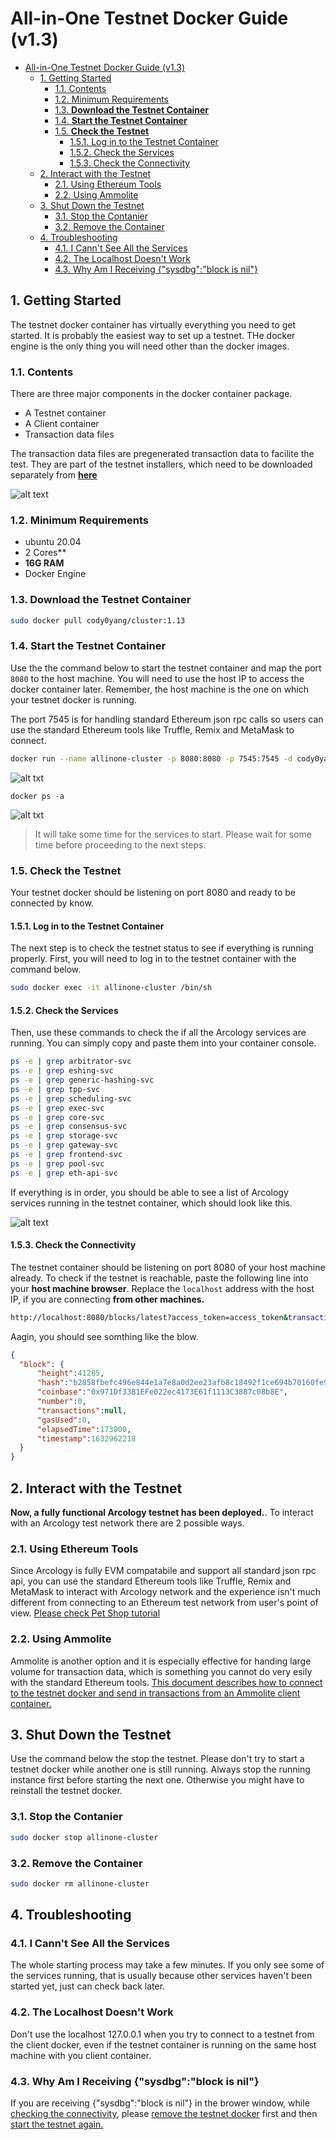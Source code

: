 # All-in-One Testnet Docker Guide (v1.3)

- [All-in-One Testnet Docker Guide (v1.3)](#all-in-one-testnet-docker-guide-v13)
  - [1. Getting Started](#1-getting-started)
    - [1.1. Contents](#11-contents)
    - [1.2. Minimum Requirements](#12-minimum-requirements)
    - [1.3. **Download the Testnet Container**](#13-download-the-testnet-container)
    - [1.4. **Start the Testnet Container**](#14-start-the-testnet-container)
    - [1.5. **Check the Testnet**](#15-check-the-testnet)
      - [1.5.1. Log in to the Testnet Container](#151-log-in-to-the-testnet-container)
      - [1.5.2. Check the Services](#152-check-the-services)
      - [1.5.3. Check the Connectivity](#153-check-the-connectivity)
  - [2. Interact with the Testnet](#2-interact-with-the-testnet)
    - [2.1. Using Ethereum Tools](#21-using-ethereum-tools)
    - [2.2. Using Ammolite](#22-using-ammolite)
  - [3. Shut Down the Testnet](#3-shut-down-the-testnet)
    - [3.1. Stop the Contanier](#31-stop-the-contanier)
    - [3.2. Remove the Container](#32-remove-the-container)
  - [4. Troubleshooting](#4-troubleshooting)
    - [4.1. I Cann't See All the Services](#41-i-cannt-see-all-the-services)
    - [4.2. The Localhost Doesn't Work](#42-the-localhost-doesnt-work)
    - [4.3. Why Am I Receiving {"sysdbg":"block is nil"}](#43-why-am-i-receiving-sysdbgblock-is-nil)

## 1. Getting Started

The testnet docker container has virtually everything you need to get started. It is probably the easiest way to set up a testnet. THe docker engine is the only thing you will need other than the docker images.

### 1.1. Contents

There are three major components in the docker container package.

- A Testnet container
- A Client container
- Transaction data files

The transaction data files are pregenerated transaction data to facilite the test. They are part of the testnet installers, which need to be downloaded separately from **[here](https://github.com/arcology-network/benchmarking/releases)**

![alt text](./img/testnet-container.svg)

### 1.2. Minimum Requirements

- ubuntu 20.04
- 2 Cores**
- **16G RAM**
- Docker Engine

### 1.3. **Download the Testnet Container**

```sh
sudo docker pull cody0yang/cluster:1.13
```

### 1.4. **Start the Testnet Container**

Use the the command below to start the testnet container and map the port `8080` to the host machine. You will need to use the host IP to access the docker container later. Remember, the host machine is the one on which your testnet docker is running. 

The port 7545 is for handling standard Ethereum json rpc calls so users can use the standard Ethereum tools like Truffle, Remix and MetaMask to connect.

```sh
docker run --name allinone-cluster -p 8080:8080 -p 7545:7545 -d cody0yang/cluster:1.13 /root/dstart.sh chainID:100 rpcPort:7545
```
![alt txt](./img/docker-run.png)


```
docker ps -a
```
![alt txt](./img/docker-ps.png)

> It will take some time for the services to start. Please wait for some time before proceeding to the next steps.

### 1.5. **Check the Testnet**

Your testnet docker should be listening on port 8080 and ready to be connected by know.

#### 1.5.1. Log in to the Testnet Container

 The next step is to check the testnet status to see if everything is running properly. First, you will need to log in to the testnet container with the command below.

```sh
sudo docker exec -it allinone-cluster /bin/sh
```

#### 1.5.2. Check the Services

Then, use these commands to check the if all the Arcology services are running. You can simply copy and paste them into your container console.

``` sh
ps -e | grep arbitrator-svc
ps -e | grep eshing-svc
ps -e | grep generic-hashing-svc
ps -e | grep tpp-svc
ps -e | grep scheduling-svc
ps -e | grep exec-svc
ps -e | grep core-svc
ps -e | grep consensus-svc
ps -e | grep storage-svc
ps -e | grep gateway-svc
ps -e | grep frontend-svc
ps -e | grep pool-svc
ps -e | grep eth-api-svc
```

If everything is in order, you should be able to see a list of Arcology services running in the testnet container, which should look like this.

![alt text](./img/allinone-testnet-docker-svclist.png)

#### 1.5.3. Check the Connectivity

The testnet container should be listening on port 8080 of your host machine already. To check if the testnet is reachable, paste the following line into your **host machine browser**. Replace the `localhost` address with the host IP, if you are connecting **from other machines.**
```sh
http://localhost:8080/blocks/latest?access_token=access_token&transactions=false
```

Aagin, you should see somthing like the blow.

```json
{
  "block": {
      "height":41285,
      "hash":"b2858fbefc496e844e1a7e8a0d2ee23afb8c18492f1ce694b70160fe96db7c47",
      "coinbase":"0x971Df33B1EFe022ec4173E61f1113C3887c08b8E",
      "number":0,
      "transactions":null,
      "gasUsed":0,
      "elapsedTime":173000,
      "timestamp":1632962218
  }
}
```


## 2. Interact with the Testnet

**Now, a fully functional Arcology testnet has been deployed.**. To interact with an Arcology test network there are 2 possible ways.

### 2.1. Using Ethereum Tools
Since Arcology is fully EVM compatabile and support all standard json rpc api, you can use the standard Ethereum tools like Truffle, Remix and MetaMask to interact with Arcology network and the experience isn't much different from connecting to an Ethereum test network from user's point of view. [Please check Pet Shop tutorial](../tutorials/pet-shop.md)

### 2.2. Using Ammolite
Ammolite is another option and it is especially effective for handing large volume for transaction data, which is something you cannot do very esily with the standard Ethereum tools. [This document describes how to connect to the testnet docker and send in transactions from an Ammolite client container.](./ammolite-client-docker.md)

## 3. Shut Down the Testnet

Use the command below the stop the testnet. Please don't try to start a testnet docker while another one is still running. Always stop the running instance first before starting the next one. Otherwise you might have to reinstall the testnet docker.

### 3.1. Stop the Contanier

```sh
sudo docker stop allinone-cluster 
```

### 3.2. Remove the Container

```sh
sudo docker rm allinone-cluster 
```

## 4. Troubleshooting

### 4.1. I Cann't See All the Services

The whole starting process may take a few minutes. If you only see some of the services running, that is usually because other services haven't been started yet, just can check back later.

### 4.2. The Localhost Doesn't Work

Don't use the localhost 127.0.0.1 when you try to connect to a testnet from the client docker, even if the testnet container is running on the same host machine with you client container.

### 4.3. Why Am I Receiving {"sysdbg":"block is nil"}

If you are receiving {"sysdbg":"block is nil"} in the brower window, while [checking the connectivity](#153-check-the-connectivity), please [remove the testnet docker](#18-remove-the-container) first and then [start the testnet again.](#14-start-the-testnet-container)
